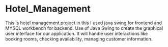 # Hotel_Management
This is hotel management project in this I used java swing for frontend and  MYSQL workbench for backend. Use of Java Swing to create the graphical user interface for our application. It will handle user interactions like booking rooms, checking availability, managing customer information.
